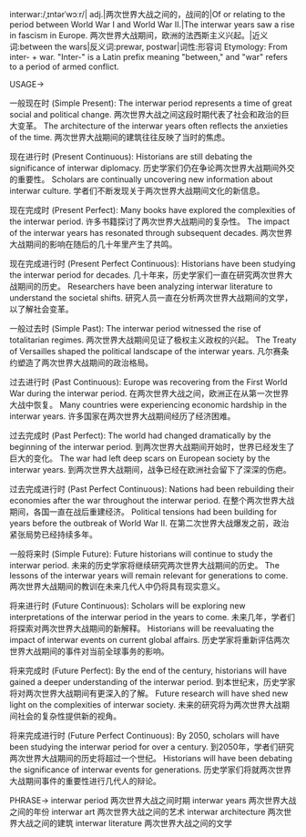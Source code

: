 interwar:/ˌɪntərˈwɔːr/| adj.|两次世界大战之间的，战间的|Of or relating to the period between World War I and World War II.|The interwar years saw a rise in fascism in Europe. 两次世界大战期间，欧洲的法西斯主义兴起。|近义词:between the wars|反义词:prewar, postwar|词性:形容词
Etymology: From inter- + war. "Inter-" is a Latin prefix meaning "between," and "war" refers to a period of armed conflict.

USAGE->

一般现在时 (Simple Present):
The interwar period represents a time of great social and political change.  两次世界大战之间这段时期代表了社会和政治的巨大变革。
The architecture of the interwar years often reflects the anxieties of the time. 两次世界大战期间的建筑往往反映了当时的焦虑。


现在进行时 (Present Continuous):
Historians are still debating the significance of interwar diplomacy.  历史学家们仍在争论两次世界大战期间外交的重要性。
Scholars are continually uncovering new information about interwar culture. 学者们不断发现关于两次世界大战期间文化的新信息。


现在完成时 (Present Perfect):
Many books have explored the complexities of the interwar period. 许多书籍探讨了两次世界大战期间的复杂性。
The impact of the interwar years has resonated through subsequent decades. 两次世界大战期间的影响在随后的几十年里产生了共鸣。


现在完成进行时 (Present Perfect Continuous):
Historians have been studying the interwar period for decades.  几十年来，历史学家们一直在研究两次世界大战期间的历史。
Researchers have been analyzing interwar literature to understand the societal shifts. 研究人员一直在分析两次世界大战期间的文学，以了解社会变革。


一般过去时 (Simple Past):
The interwar period witnessed the rise of totalitarian regimes. 两次世界大战期间见证了极权主义政权的兴起。
The Treaty of Versailles shaped the political landscape of the interwar years.  凡尔赛条约塑造了两次世界大战期间的政治格局。


过去进行时 (Past Continuous):
Europe was recovering from the First World War during the interwar period.  在两次世界大战之间，欧洲正在从第一次世界大战中恢复。
Many countries were experiencing economic hardship in the interwar years.  许多国家在两次世界大战期间经历了经济困难。


过去完成时 (Past Perfect):
The world had changed dramatically by the beginning of the interwar period.  到两次世界大战期间开始时，世界已经发生了巨大的变化。
The war had left deep scars on European society by the interwar years.  到两次世界大战期间，战争已经在欧洲社会留下了深深的伤疤。


过去完成进行时 (Past Perfect Continuous):
Nations had been rebuilding their economies after the war throughout the interwar period.  在整个两次世界大战期间，各国一直在战后重建经济。
Political tensions had been building for years before the outbreak of World War II. 在第二次世界大战爆发之前，政治紧张局势已经持续多年。


一般将来时 (Simple Future):
Future historians will continue to study the interwar period.  未来的历史学家将继续研究两次世界大战期间的历史。
The lessons of the interwar years will remain relevant for generations to come.  两次世界大战期间的教训在未来几代人中仍将具有现实意义。


将来进行时 (Future Continuous):
Scholars will be exploring new interpretations of the interwar period in the years to come.  未来几年，学者们将探索对两次世界大战期间的新解释。
Historians will be reevaluating the impact of interwar events on current global affairs. 历史学家将重新评估两次世界大战期间的事件对当前全球事务的影响。


将来完成时 (Future Perfect):
By the end of the century, historians will have gained a deeper understanding of the interwar period.  到本世纪末，历史学家将对两次世界大战期间有更深入的了解。
Future research will have shed new light on the complexities of interwar society. 未来的研究将为两次世界大战期间社会的复杂性提供新的视角。


将来完成进行时 (Future Perfect Continuous):
By 2050, scholars will have been studying the interwar period for over a century. 到2050年，学者们研究两次世界大战期间的历史将超过一个世纪。
Historians will have been debating the significance of interwar events for generations. 历史学家们将就两次世界大战期间事件的重要性进行几代人的辩论。



PHRASE->
interwar period 两次世界大战之间时期
interwar years 两次世界大战之间的年份
interwar art 两次世界大战之间的艺术
interwar architecture 两次世界大战之间的建筑
interwar literature 两次世界大战之间的文学
